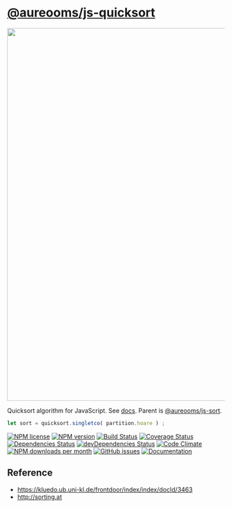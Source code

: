 [@aureooms/js-quicksort](https://aureooms.github.io/js-quicksort)
==

<img src="http://web.cs.ucla.edu/~forns/assets/images/winter-2014/cs-32/week-8/sorting-7.PNG" width="864">

Quicksort algorithm for JavaScript.
See [docs](https://aureooms.github.io/js-quicksort).
Parent is [@aureooms/js-sort](https://github.com/aureooms/js-sort).

```js
let sort = quicksort.singletco( partition.hoare ) ;
```

[![NPM license](http://img.shields.io/npm/l/aureooms-js-quicksort.svg?style=flat)](https://raw.githubusercontent.com/aureooms/js-quicksort/master/LICENSE)
[![NPM version](http://img.shields.io/npm/v/aureooms-js-quicksort.svg?style=flat)](https://www.npmjs.org/package/aureooms-js-quicksort)
[![Build Status](http://img.shields.io/travis/aureooms/js-quicksort.svg?style=flat)](https://travis-ci.org/aureooms/js-quicksort)
[![Coverage Status](http://img.shields.io/coveralls/aureooms/js-quicksort.svg?style=flat)](https://coveralls.io/r/aureooms/js-quicksort)
[![Dependencies Status](http://img.shields.io/david/aureooms/js-quicksort.svg?style=flat)](https://david-dm.org/aureooms/js-quicksort#info=dependencies)
[![devDependencies Status](http://img.shields.io/david/dev/aureooms/js-quicksort.svg?style=flat)](https://david-dm.org/aureooms/js-quicksort#info=devDependencies)
[![Code Climate](http://img.shields.io/codeclimate/github/aureooms/js-quicksort.svg?style=flat)](https://codeclimate.com/github/aureooms/js-quicksort)
[![NPM downloads per month](http://img.shields.io/npm/dm/aureooms-js-quicksort.svg?style=flat)](https://www.npmjs.org/package/aureooms-js-quicksort)
[![GitHub issues](http://img.shields.io/github/issues/aureooms/js-quicksort.svg?style=flat)](https://github.com/aureooms/js-quicksort/issues)
[![Documentation](https://aureooms.github.io/js-quicksort/badge.svg)](https://aureooms.github.io/js-quicksort/source.html)

## Reference

  - https://kluedo.ub.uni-kl.de/frontdoor/index/index/docId/3463
  - http://sorting.at
